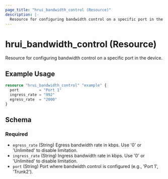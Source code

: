 ```yaml
---
page_title: "hrui_bandwidth_control (Resource)"
description: |-
  Resource for configuring bandwidth control on a specific port in the device.
---
```


# hrui_bandwidth_control (Resource)

Resource for configuring bandwidth control on a specific port in the device.

## Example Usage

```terraform
resource "hrui_bandwidth_control" "example" {
  port         = "Port 1"
  ingress_rate = "992"
  egress_rate  = "2000"
}
```

<!-- schema generated by tfplugindocs -->
## Schema

### Required

- `egress_rate` (String) Egress bandwidth rate in kbps. Use '0' or 'Unlimited' to disable limitation.
- `ingress_rate` (String) Ingress bandwidth rate in kbps. Use '0' or 'Unlimited' to disable limitation.
- `port` (String) Port where bandwidth control is configured (e.g., 'Port 1', 'Trunk2').


